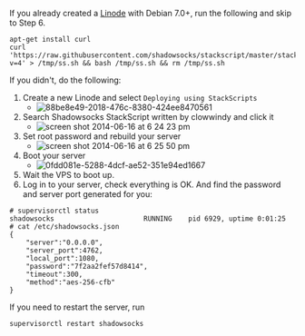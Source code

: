 If you already created a [Linode] with Debian 7.0+, run the following and skip to Step 6.
```
apt-get install curl
curl 'https://raw.githubusercontent.com/shadowsocks/stackscript/master/stackscript.sh?v=4' > /tmp/ss.sh && bash /tmp/ss.sh && rm /tmp/ss.sh
```

If you didn't, do the following:

1. Create a new Linode and select `Deploying using StackScripts`
    * ![88be8e49-2018-476c-8380-424ee8470561](https://cloud.githubusercontent.com/assets/1073082/3285904/fa5fc7b8-f540-11e3-948e-95a30d2d320b.png)
2. Search Shadowsocks StackScript written by clowwindy and click it
    * ![screen shot 2014-06-16 at 6 24 23 pm](https://cloud.githubusercontent.com/assets/1073082/3285908/0037b6be-f541-11e3-8881-000a8dc38f7c.png)
3. Set root password and rebuild your server
    * ![screen shot 2014-06-16 at 6 25 50 pm](https://cloud.githubusercontent.com/assets/1073082/3285916/0a27667e-f541-11e3-8408-4691c421e550.png)
4. Boot your server
    * ![0fdd081e-5288-4dcf-ae52-351e94ed1667](https://cloud.githubusercontent.com/assets/1073082/3285906/fda3820c-f540-11e3-8b1a-73f6cfbfd67f.png)
5. Wait the VPS to boot up.
6. Log in to your server, check everything is OK. And find the password and server port generated for you:

```
# supervisorctl status
shadowsocks                      RUNNING    pid 6929, uptime 0:01:25
# cat /etc/shadowsocks.json 
{
    "server":"0.0.0.0",
    "server_port":4762,
    "local_port":1080,
    "password":"7f2aa2fef57d8414",
    "timeout":300,
    "method":"aes-256-cfb"
}
```

If you need to restart the server, run

    supervisorctl restart shadowsocks

[Linode]: https://www.linode.com/?r=e7932c8b03f9abc8aab71663b90b689a676402d1